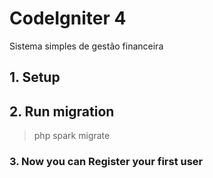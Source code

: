 # CodeIgniter 4 
Sistema simples de gestão financeira 
> 

## 1. Setup
> 

## 2. Run migration
> php spark migrate 

### 3. Now you can Register your first user
> 